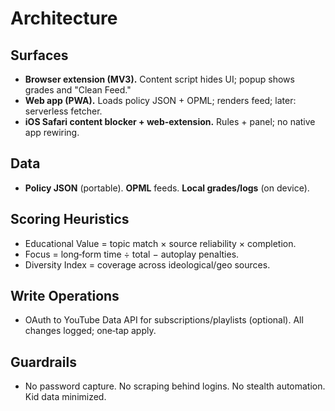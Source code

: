 <!-- status: stub; target: 150+ words -->
<!-- status: stub; target: 150+ words -->

# Architecture

## Surfaces
- **Browser extension (MV3).**  Content script hides UI; popup shows grades and "Clean Feed."  
- **Web app (PWA).**  Loads policy JSON + OPML; renders feed; later: serverless fetcher.  
- **iOS Safari content blocker + web‑extension.**  Rules + panel; no native app rewiring.

## Data
- **Policy JSON** (portable).  **OPML** feeds.  **Local grades/logs** (on device).

## Scoring Heuristics
- Educational Value = topic match × source reliability × completion.  
- Focus = long‑form time ÷ total − autoplay penalties.  
- Diversity Index = coverage across ideological/geo sources.

## Write Operations
- OAuth to YouTube Data API for subscriptions/playlists (optional).  All changes logged; one‑tap apply.

## Guardrails
- No password capture.  No scraping behind logins.  No stealth automation.  Kid data minimized.



